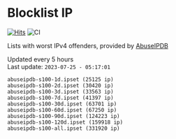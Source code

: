 # Blocklist IP

[![Hits](https://hits.seeyoufarm.com/api/count/incr/badge.svg?url=https%3A%2F%2Fgithub.com%2Fborestad%2Fblocklist-ip%2F&count_bg=%2379C83D&title_bg=%23555555&icon=&icon_color=%23E7E7E7&title=hits&edge_flat=false)](https://hits.seeyoufarm.com)  ![CI](https://img.shields.io/github/workflow/status/borestad/blocklist-ip/CI?style=flat-square)

Lists with worst IPv4 offenders, provided by [AbuseIPDB](https://www.abuseipdb.com/)

<!-- FOOTER-PLACEHOLDER -->
Updated every 5 hours<br>
Last update: `2023-07-25 - 05:17:01`
```
abuseipdb-s100-1d.ipset (25125 ip)
abuseipdb-s100-2d.ipset (30420 ip)
abuseipdb-s100-3d.ipset (33563 ip)
abuseipdb-s100-7d.ipset (41397 ip)
abuseipdb-s100-30d.ipset (63701 ip)
abuseipdb-s100-60d.ipset (67250 ip)
abuseipdb-s100-90d.ipset (124223 ip)
abuseipdb-s100-120d.ipset (159918 ip)
abuseipdb-s100-all.ipset (331920 ip)
```
